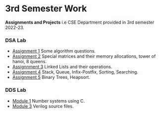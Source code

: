 # 3rd Semester Work

**Assignments and Projects** i.e CSE Department provided in 3rd semester 2022-23.

### DSA Lab

- [Assignment 1](lab-dsa/assignment-1)
  Some algorithm questions.
- [Assignment 2](lab-dsa/assignment-2)
  Special matrices and their memory allocations, tower of hanoi, 8 queens.
- [Assignnment 3](lab-dsa/assignment-3)
  Linked Lists and their operations.
- [Assignment 4](lab-dsa/assignment-4)
  Stack, Queue, Infix-Postfix, Sorting, Searching.
- [Assignment 5](lab-dsa/assignment-5)
  Binary Trees, Heapsort.

### DDS Lab

- [Module 1](lab-dds/1module/)
  Number systems using C.
- [Module 3](lab-dds/3module/)
  Verilog source files.
